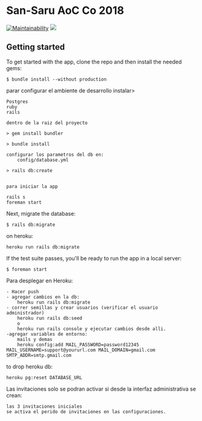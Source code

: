 # San-Saru AoC Co 2018

[![Maintainability](https://api.codeclimate.com/v1/badges/e7b16647550a48e4c9a3/maintainability)](https://codeclimate.com/github/yamitcar/SanSaru/maintainability) <a href="https://codeclimate.com/github/yamitcar/SanSaru/test_coverage"><img src="https://api.codeclimate.com/v1/badges/e7b16647550a48e4c9a3/test_coverage" /></a>

## Getting started

To get started with the app, clone the repo and then install the needed gems:

```
$ bundle install --without production
```

parar configurar el ambiente de desarrollo instalar> 
    
    Postgres
    ruby
    rails
    
    dentro de la raiz del proyecto
    
    > gem install bundler
    
    > bundle install
    
    configurar los parametros del db en:
        config/database.yml
    
    > rails db:create
    
    
    para iniciar la app
    
    rails s
    foreman start
    

Next, migrate the database:

```
$ rails db:migrate
```

on heroku:

    heroku run rails db:migrate
    
If the test suite passes, you'll be ready to run the app in a local server:

```
$ foreman start
```
    

    
Para desplegar en Heroku:

    - Hacer push
    - agregar cambios en la db:
        heroku run rails db:migrate
    - correr semillas y crear usuarios (verificar el usuario administrador)
        heroku run rails db:seed 
        o
        heroku run rails console y ejecutar cambios desde alli.
    -agregar variables de entorno:
        mails y demas
        heroku config:add MAIL_PASSWORD=password12345 MAIL_USERNAME=support@yoururl.com MAIL_DOMAIN=gmail.com SMTP_ADDR=smtp.gmail.com
        
to drop heroku db:
            
    heroku pg:reset DATABASE_URL
    
Las invitaciones solo se podran activar si desde la interfaz administrativa se crean:

    las 3 invitaciones iniciales
    se activa el perido de invitaciones en las configuraciones. 